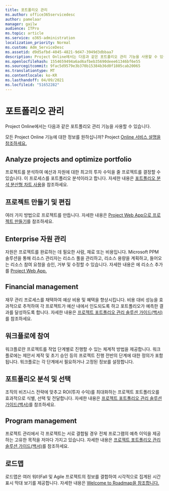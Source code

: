 ```yaml
---
title: 포트폴리오 관리
ms.author: office365servicedesc
author: pamelaar
manager: gailw
audience: ITPro
ms.topic: article
ms.service: o365-administration
localization_priority: Normal
ms.custom: Adm_ServiceDesc
ms.assetid: d9d5afbd-4045-4821-9d47-3949d3dbbaa7
description: Project Online에서는 다음과 같은 포트폴리오 관리 기능을 사용할 수 있습니다.
ms.openlocfilehash: 1554659494a6ad6afbeb35690deee61346bf6e55
ms.sourcegitcommit: 9fac5d9579e3b370b15384b36d0f1805cab20065
ms.translationtype: MT
ms.contentlocale: ko-KR
ms.lasthandoff: 04/09/2021
ms.locfileid: "51652282"
---
```

# <a name="portfolio-management"></a>포트폴리오 관리

Project Online에서는 다음과 같은 포트폴리오 관리 기능을 사용할 수 있습니다.
  
모든 Project Online 기능에 대한 정보를 원하십니까? Project [Online 서비스 설명을 참조하세요.](project-online-service-description.md)
  
## <a name="analyze-projects-and-optimize-portfolio"></a>Analyze projects and optimize portfolio

프로젝트를 분석하여 예산과 자원에 대한 최고의 투자 수익을 줄 프로젝트를 결정할 수 있습니다. 이 프로세스를 포트폴리오 분석이라고 합니다. 자세한 내용은 [포트폴리오 분석 분산형 차트 사용](https://go.microsoft.com/fwlink/?LinkID=823665&amp;clcid=0x409)을 참조하세요.
  
## <a name="create-and-edit-projects"></a>프로젝트 만들기 및 편집

여러 가지 방법으로 프로젝트를 만듭니다. 자세한 내용은 [Project Web App으로 프로젝트 만들기](https://go.microsoft.com/fwlink/?LinkID=746895&amp;clcid=0x409)를 참조하세요.
  
## <a name="enterprise-resource-management"></a>Enterprise 자원 관리

자원은 프로젝트를 완료하는 데 필요한 사람, 재료 또는 비용입니다. Microsoft PPM 솔루션을 통해 리소스 관리자는 리소스 풀을 관리하고, 리소스 용량을 계획하고, 들어오는 리소스 참여 요청을 승인, 거부 및 수정할 수 있습니다. 자세한 내용은 에 리소스 추가를 [Project Web App.](https://go.microsoft.com/fwlink/p/?LinkId=271320)
  
## <a name="financial-management"></a>Financial management

재무 관리 프로세스를 채택하여 예상 비용 및 혜택을 향상시킵니다. 비용 대비 성능을 효과적으로 추적하여 각 프로젝트가 예산 내에서 인도되도록 하고 포트폴리오가 예측한 결과를 달성하도록 합니다. 자세한 내용은 [프로젝트 포트폴리오 관리 솔루션 가이드(백서)](/project/project-server-2013-and-2016)를 참조하세요.
  
## <a name="participate-in-workflow"></a>워크플로에 참여

워크플로란 프로젝트를 작업 단계별로 진행할 수 있는 체계적 방법을 제공합니다. 워크플로에는 제안서 제작 및 초기 승인 등의 프로젝트 진행 전반의 단계에 대한 정의가 포함됩니다. 워크플로는 각 단계에서 필요하거나 고정된 정보를 설정합니다.
  
## <a name="portfolio-analytics-and-selection"></a>포트폴리오 분석 및 선택

조직의 비즈니스 전략에 맞추고 ROI(투자 수익)를 최대화하는 프로젝트 포트폴리오를 효과적으로 식별, 선택 및 전달합니다. 자세한 내용은 [프로젝트 포트폴리오 관리 솔루션 가이드(백서)](/project/project-server-2013-and-2016)를 참조하세요.
  
## <a name="program-management"></a>Program management

프로젝트 관리에서 각 프로젝트는 서로 결합될 경우 전체 프로그램의 예측 이익을 제공하는 고유한 목적을 저마다 가지고 있습니다. 자세한 내용은 [프로젝트 포트폴리오 관리 솔루션 가이드(백서)](/project/project-server-2013-and-2016)를 참조하세요.
  
## <a name="roadmap"></a>로드맵

로드맵은 여러 워터Fall 및 Agile 프로젝트의 정보를 결합하여 시각적으로 집계된 시간 표시 막대 보기를 제공합니다. 자세한 내용은 [Welcome to Roadmap을 참조합니다.](https://support.office.com/article/video-welcome-to-roadmap-57764149-51b8-468f-a50d-9ea6a4fd835a)